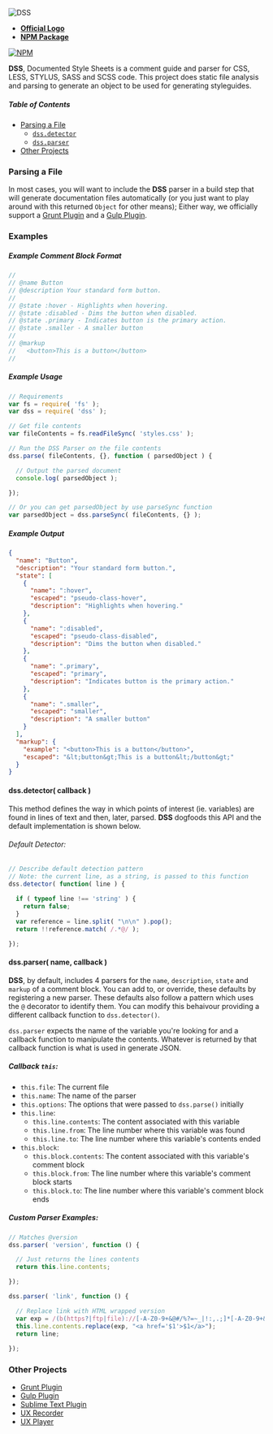 ![DSS](http://cl.ly/image/2p0C122U0N32/logo.png)
- **[Official Logo](http://cl.ly/image/2p0C122U0N32/logo.png)**
- **[NPM Package](https://npmjs.org/package/dss)**

[![NPM](https://nodei.co/npm/dss.png?downloadRank=true)](https://npmjs.org/package/dss)  

**DSS**, Documented Style Sheets is a comment guide and parser for CSS, LESS, STYLUS, SASS and SCSS code. This project does static file analysis and parsing to generate an object to be used for generating styleguides.


##### Table of Contents

- [Parsing a File](#parsing-a-file)
  - [`dss.detector`](#dssdetector-callback-)
  - [`dss.parser`](#dssparser-name-callback-)
- [Other Projects](#other-projects)

### Parsing a File

In most cases, you will want to include the **DSS** parser in a build step that will generate documentation files automatically (or you just want to play around with this returned `Object` for other means); Either way, we officially support a [Grunt Plugin](https://github.com/dsswg/grunt-dss) and a [Gulp Plugin](http://github.com/dsswg/gulp-dss).

### Examples

##### Example Comment Block Format


```scss
//
// @name Button
// @description Your standard form button.
// 
// @state :hover - Highlights when hovering.
// @state :disabled - Dims the button when disabled.
// @state .primary - Indicates button is the primary action.
// @state .smaller - A smaller button
// 
// @markup
//   <button>This is a button</button>
// 
````

##### Example Usage

```javascript
// Requirements
var fs = require( 'fs' );
var dss = require( 'dss' );

// Get file contents
var fileContents = fs.readFileSync( 'styles.css' );

// Run the DSS Parser on the file contents
dss.parse( fileContents, {}, function ( parsedObject ) {

  // Output the parsed document
  console.log( parsedObject );

});

// Or you can get parsedObject by use parseSync function
var parsedObject = dss.parseSync( fileContents, {} );

````

##### Example Output

```json
{
  "name": "Button",
  "description": "Your standard form button.",
  "state": [
    { 
      "name": ":hover",
      "escaped": "pseudo-class-hover",
      "description": "Highlights when hovering."
    },
    {
      "name": ":disabled",
      "escaped": "pseudo-class-disabled",
      "description": "Dims the button when disabled."
    },
    {
      "name": ".primary",
      "escaped": "primary",
      "description": "Indicates button is the primary action."
    },
    {
      "name": ".smaller",
      "escaped": "smaller",
      "description": "A smaller button"
    }
  ],
  "markup": {
    "example": "<button>This is a button</button>",
    "escaped": "&lt;button&gt;This is a button&lt;/button&gt;"
  }
}
````
#### dss.detector( callback )

This method defines the way in which points of interest (ie. variables) are found in lines of text and then, later, parsed. **DSS** dogfoods this API and the default implementation is shown below.

###### Default Detector:

```javascript
// Describe default detection pattern
// Note: the current line, as a string, is passed to this function
dss.detector( function( line ) {
  
  if ( typeof line !== 'string' ) {
    return false;
  }
  var reference = line.split( "\n\n" ).pop();
  return !!reference.match( /.*@/ );

});
````

#### dss.parser( name, callback )

**DSS**, by default, includes 4 parsers for the `name`, `description`, `state` and `markup` of a comment block. You can add to, or override, these defaults by registering a new parser. These defaults also follow a pattern which uses the `@` decorator to identify them. You can modify this behaivour providing a different callback function to `dss.detector()`.

`dss.parser` expects the name of the variable you're looking for and a callback function to manipulate the contents. Whatever is returned by that callback function is what is used in generate JSON.

##### Callback `this`:

- `this.file`: The current file
- `this.name`: The name of the parser
- `this.options`: The options that were passed to `dss.parse()` initially
- `this.line`:
  - `this.line.contents`: The content associated with this variable
  - `this.line.from`: The line number where this variable was found
  - `this.line.to`: The line number where this variable's contents ended
- `this.block`:
  - `this.block.contents`: The content associated with this variable's comment block
  - `this.block.from`: The line number where this variable's comment block starts
  - `this.block.to`: The line number where this variable's comment block ends
  
    
##### Custom Parser Examples:

```javascript
// Matches @version
dss.parser( 'version', function () {

  // Just returns the lines contents
  return this.line.contents;

});
````

```javascript
dss.parser( 'link', function () {

  // Replace link with HTML wrapped version
  var exp = /(b(https?|ftp|file)://[-A-Z0-9+&@#/%?=~_|!:,.;]*[-A-Z0-9+&@#/%=~_|])/ig;
  this.line.contents.replace(exp, "<a href='$1'>$1</a>");
  return line;
   
});
````

### Other Projects
- [Grunt Plugin](http://github.com/dsswg/grunt-dss)
- [Gulp Plugin](http://github.com/dsswg/gulp-dss)
- [Sublime Text Plugin](https://github.com/sc8696/sublime-css-auto-comments)
- [UX Recorder](http://github.com/dsswg/dss-recorder)
- [UX Player](http://github.com/dsswg/dss-player)
